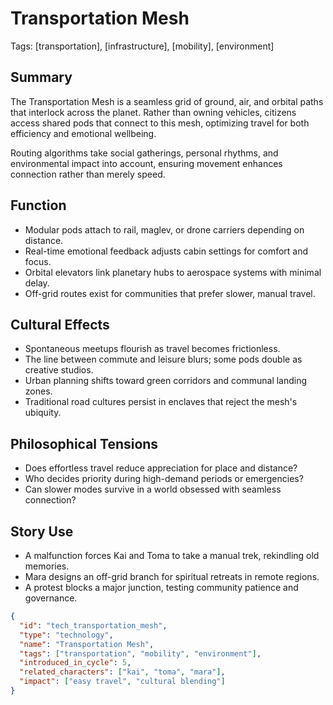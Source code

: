 # Transportation Mesh
Tags: [transportation], [infrastructure], [mobility], [environment]

## Summary
The Transportation Mesh is a seamless grid of ground, air, and orbital paths that interlock across the planet. Rather than owning vehicles, citizens access shared pods that connect to this mesh, optimizing travel for both efficiency and emotional wellbeing.

Routing algorithms take social gatherings, personal rhythms, and environmental impact into account, ensuring movement enhances connection rather than merely speed.

## Function
- Modular pods attach to rail, maglev, or drone carriers depending on distance.
- Real-time emotional feedback adjusts cabin settings for comfort and focus.
- Orbital elevators link planetary hubs to aerospace systems with minimal delay.
- Off-grid routes exist for communities that prefer slower, manual travel.

## Cultural Effects
- Spontaneous meetups flourish as travel becomes frictionless.
- The line between commute and leisure blurs; some pods double as creative studios.
- Urban planning shifts toward green corridors and communal landing zones.
- Traditional road cultures persist in enclaves that reject the mesh's ubiquity.

## Philosophical Tensions
- Does effortless travel reduce appreciation for place and distance?
- Who decides priority during high-demand periods or emergencies?
- Can slower modes survive in a world obsessed with seamless connection?

## Story Use
- A malfunction forces Kai and Toma to take a manual trek, rekindling old memories.
- Mara designs an off-grid branch for spiritual retreats in remote regions.
- A protest blocks a major junction, testing community patience and governance.

```json
{
  "id": "tech_transportation_mesh",
  "type": "technology",
  "name": "Transportation Mesh",
  "tags": ["transportation", "mobility", "environment"],
  "introduced_in_cycle": 5,
  "related_characters": ["kai", "toma", "mara"],
  "impact": ["easy travel", "cultural blending"]
}
```
